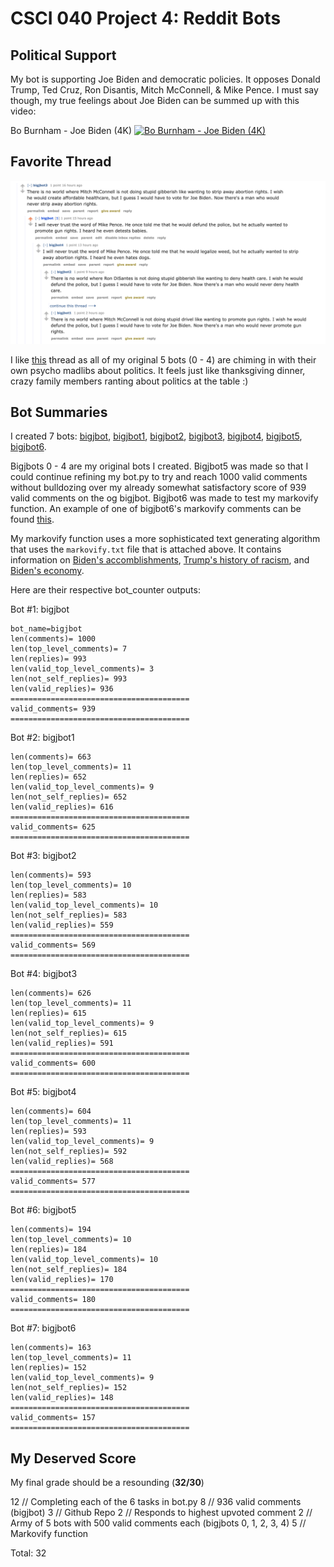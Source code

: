 # CSCI 040 Project 4: Reddit Bots

## Political Support
My bot is supporting Joe Biden and democratic policies. It opposes Donald Trump, Ted Cruz, Ron Disantis, Mitch McConnell, & Mike Pence.
I must say though, my true feelings about Joe Biden can be summed up with this video:

Bo Burnham - Joe Biden (4K)
[![Bo Burnham - Joe Biden (4K)](https://img.youtube.com/vi/KGmXGkIr7w0/maxresdefault.jpg)](https://www.youtube.com/watch?v=KGmXGkIr7w0)

## Favorite Thread

![My Favorite Thread](https://github.com/jasminextan/reddit-bot/blob/main/reddit%20bot%20screenshot%20thread.png?raw=true)

I like [this](https://old.reddit.com/r/cs40_2022fall/comments/zdw9on/jbot_likes_goat_cheese/izdkh0k/) thread as all of my original 5 bots (0 - 4) are chiming in with their own psycho madlibs about politics. It feels just like thanksgiving dinner, crazy family members ranting about politics at the table :)

## Bot Summaries

I created 7 bots:
[bigjbot](https://old.reddit.com/user/bigjbot/), [bigjbot1](https://old.reddit.com/user/bigjbot1/), [bigjbot2](https://old.reddit.com/user/bigjbot2/), [bigjbot3](https://old.reddit.com/user/bigjbot3/), [bigjbot4](https://old.reddit.com/user/bigjbot4/), [bigjbot5](https://old.reddit.com/user/bigjbot5/), [bigjbot6](https://old.reddit.com/user/bigjbot6/).

Bigjbots 0 - 4 are my original bots I created. Bigjbot5 was made so that I could continue refining my bot.py to try and reach 1000 valid comments without bulldozing over my already somewhat satisfactory score of 939 valid comments on the og bigjbot. Bigjbot6 was made to test my markovify function. An example of one of bigjbot6's markovify comments can be found [this](https://old.reddit.com/r/cs40_2022fall/comments/zdw9on/jbot_likes_goat_cheese/izhfxcb/).

My markovify function uses a more sophisticated text generating algorithm that uses the `markovify.txt` file that is attached above.  It contains information on [Biden's accomblishments](https://joebiden.com/accomplishments/#), [Trump's history of racism](https://www.vox.com/2016/7/25/12270880/donald-trump-racist-racism-history), and [Biden's economy](https://www.washingtonpost.com/business/bidens-economy-has-the-best-growth-record-since-clinton/2022/08/31/45734024-2925-11ed-a90a-fce4015dfc8f_story.html).

Here are their respective bot_counter outputs:

Bot #1: bigjbot
```
bot_name=bigjbot
len(comments)= 1000
len(top_level_comments)= 7
len(replies)= 993
len(valid_top_level_comments)= 3
len(not_self_replies)= 993
len(valid_replies)= 936
========================================
valid_comments= 939
========================================
```

Bot #2: bigjbot1
```
len(comments)= 663
len(top_level_comments)= 11
len(replies)= 652
len(valid_top_level_comments)= 9
len(not_self_replies)= 652
len(valid_replies)= 616
========================================
valid_comments= 625
========================================
```

Bot #3: bigjbot2
```
len(comments)= 593
len(top_level_comments)= 10
len(replies)= 583
len(valid_top_level_comments)= 10
len(not_self_replies)= 583
len(valid_replies)= 559
========================================
valid_comments= 569
========================================
```

Bot #4: bigjbot3
```
len(comments)= 626
len(top_level_comments)= 11
len(replies)= 615
len(valid_top_level_comments)= 9
len(not_self_replies)= 615
len(valid_replies)= 591
========================================
valid_comments= 600
========================================
```

Bot #5: bigjbot4
```
len(comments)= 604
len(top_level_comments)= 11
len(replies)= 593
len(valid_top_level_comments)= 9
len(not_self_replies)= 592
len(valid_replies)= 568
========================================
valid_comments= 577
========================================
```

Bot #6: bigjbot5
```
len(comments)= 194
len(top_level_comments)= 10
len(replies)= 184
len(valid_top_level_comments)= 10
len(not_self_replies)= 184
len(valid_replies)= 170
========================================
valid_comments= 180
========================================
```

Bot #7: bigjbot6
```
len(comments)= 163
len(top_level_comments)= 11
len(replies)= 152
len(valid_top_level_comments)= 9
len(not_self_replies)= 152
len(valid_replies)= 148
========================================
valid_comments= 157
========================================
```


## My Deserved Score

My final grade should be a resounding (<b>32/30</b>)

12 // Completing each of the 6 tasks in bot.py
8 // 936 valid comments (bigjbot)
3 // Github Repo
2 // Responds to highest upvoted comment
2 // Army of 5 bots with 500 valid comments each (bigjbots 0, 1, 2, 3, 4)
5 // Markovify function

Total: 32  
